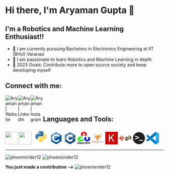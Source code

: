 <h1> Hi there, I'm Aryaman Gupta 👋 </h1>


## I'm a Robotics and Machine Learning Enthusiast!! 

- 🔭 I am currently pursuing Bachelors in Electronics Engineering at IIT (BHU) Varanasi
- 🌱 I am passionate to learn Robotics and Machine Learning in depth.
- 🥅 2023 Goals: Contribute more to open source society and keep developing myself

<!-- <hr> -->

## Connect with me:


[<img align="left"  alt="Aryaman | Website" width="40px" src="https://img.icons8.com/color/48/000000/gmail-new.png" />][Mail]
[<img align="left" alt="Aryaman | LinkedIn" width="40px" src="https://raw.githubusercontent.com/rahuldkjain/github-profile-readme-generator/master/src/images/icons/Social/linked-in-alt.svg" />][linkedin]
[<img align="left" alt="Aryaman | Instagram" width="40px" src="https://raw.githubusercontent.com/rahuldkjain/github-profile-readme-generator/master/src/images/icons/Social/instagram.svg" />][instagram]

 
[Mail]: mailto:aryaman.gupta.ece20@itbhu.ac.in
[course]: https://www.iitbhu.ac.in/dept/ece
[instagram]:https://www.instagram.com/_aryaman_gupta_/
[linkedin]: https://www.linkedin.com/in/aryaman1210/
 
 <br>
 <br>
 
## Languages and Tools:

<!-- <code> -->
<img src="https://www.vectorlogo.zone/logos/pytorch/pytorch-icon.svg" width="40" height="40"/> <img src="https://answers.ros.org/upfiles/14554624266871161.png" width="40" height="40" /> <img src="https://github.com/github/explore/raw/main/topics/python/python.png" width="50" height="50" /> <img src="https://raw.githubusercontent.com/devicons/devicon/master/icons/c/c-original.svg" width="40" height="40"/> <img src="https://github.com/github/explore/raw/main/topics/cpp/cpp.png" width="40" height="40" /> <img src="https://github.com/github/explore/raw/main/topics/opencv/opencv.png" width="40" height="40" /> <img src="https://github.com/github/explore/raw/main/topics/tensorflow/tensorflow.png" width="40" height="40" /> <img src="https://github.com/github/explore/blob/main/topics/keras/keras.png" width="40" height="40" /> <img src="https://raw.githubusercontent.com/github/explore/80688e429a7d4ef2fca1e82350fe8e3517d3494d/topics/git/git.png" width="40" height="40"/> <img src="https://raw.githubusercontent.com/github/explore/80688e429a7d4ef2fca1e82350fe8e3517d3494d/topics/terminal/terminal.png" width="40" height="40"/> <img src="https://raw.githubusercontent.com/github/explore/80688e429a7d4ef2fca1e82350fe8e3517d3494d/topics/visual-studio-code/visual-studio-code.png" width="40" height="40"/>
<!-- </code> -->

<!-- <br/> -->
<hr>

<img src="https://github-readme-stats.vercel.app/api?username=phoenixrider12&show_icons=true&theme=tokyonight&count_private=true&show_icons=true" alt="phoenixrider12" />

<img src="https://github-readme-stats.vercel.app/api/top-langs?username=phoenixrider12&show_icons=true&theme=tokyonight&locale=en&layout=compact" alt="phoenixrider12" />

**You just made a contribution -->**
<img src="https://komarev.com/ghpvc/?username=phoenixrider12&label=Profile%20views&color=0e75b6&style=flat" alt="phoenixrider12" />
